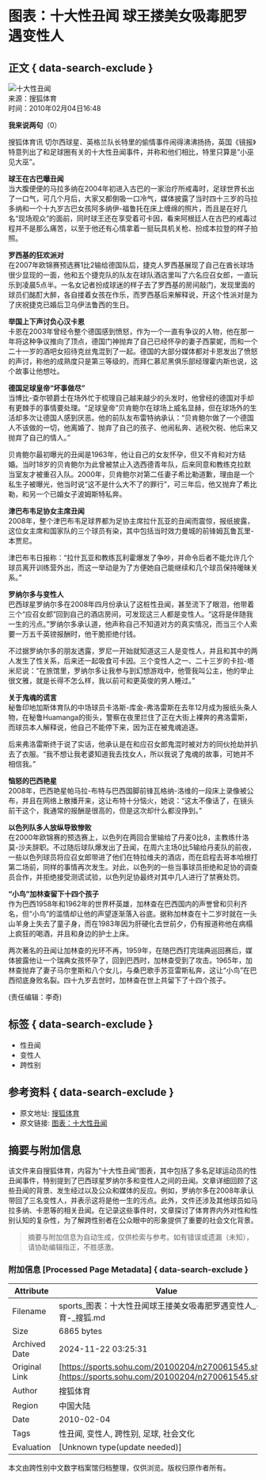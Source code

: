 # 图表：十大性丑闻 球王搂美女吸毒肥罗遇变性人

## 正文 { data-search-exclude }


![十大性丑闻](https://i1.itc.cn/20100107/69f_7ad217de_313f_4ac1_accf_71aae45abeba_0.gif)  
来源：搜狐体育  
时间：2010年02月04日16:48

**我来说两句**（0）

搜狐体育讯 切尔西球星、英格兰队长特里的偷情事件闹得沸沸扬扬，英国《镜报》特意列出了和足球圈有关的十大性丑闻事件，并称和他们相比，特里只算是“小巫见大巫”。

**球王在古巴曝丑闻**  
当大腹便便的马拉多纳在2004年初进入古巴的一家治疗所戒毒时，足球世界长出了一口气，可几个月后，大家又都倒吸一口冷气，媒体披露了当时四十三岁的马拉多纳和一个十九岁古巴女孩阿多纳伊-福鲁托在床上缠绵的照片，而且是在好几名“现场观众”的面前，同时球王还在享受着可卡因，看来阿根廷人在古巴的戒毒过程并不是那么痛苦，以至于他还有心情拿着一挺玩具机关枪、扮成本拉登的样子拍照。

**罗西基的狂欢派对**  
在2007年欧锦赛预选赛1比2输给德国队后，捷克人罗西基展现了自己在酋长球场很少显现的一面，他和五个捷克队的队友在球队酒店里叫了六名应召女郎，一直玩乐到凌晨5点半。一名女记者扮成球迷的样子去了罗西基的房间敲门，发现里面的球员们酩酊大醉，各自搂着女孩在作乐，而罗西基后来解释说，开这个性派对是为了庆祝捷克已婚后卫乌伊法鲁西的生日。

**举国上下声讨负心汉卡恩**  
卡恩在2003年曾经令整个德国感到愤怒，作为一个一直有争议的人物，他在那一年将这种争议推向了顶点，德国门神抛弃了自己已经怀孕的妻子西蒙妮，而和一个二十一岁的酒吧女招待克丝鬼混到了一起。德国的大部分媒体都对卡恩发出了愤怒的声讨，称他的成熟度只是第三等级的，而拜仁慕尼黑俱乐部经理霍内斯也说，这个故事让他想吐。

**德国足球皇帝“坏事做尽”**  
当博比-查尔顿爵士在场外忙于梳理自己越来越少的头发时，他曾经的德国对手却有更棘手的事情要处理。“足球皇帝”贝肯鲍尔在球场上威名显赫，但在球场外的生活却多次让德国人感到厌恶。他的前队友布雷特纳承认：“贝肯鲍尔做了一个德国人不该做的一切，他离婚了、抛弃了自己的孩子、他闹私奔、逃税欠税、他后来又抛弃了自己的情人。”

贝肯鲍尔最初曝光的丑闻是1963年，他让自己的女友怀孕，但又不肯和对方结婚。当时18岁的贝肯鲍尔为此曾被禁止入选西德青年队，后来同意和教练克拉默当室友才被重召入队。2000年，贝肯鲍尔对第二任妻子希比勒道歉，理由是一个私生子被曝光，他当时说“这不是什么大不了的罪行”，可三年后，他又抛弃了希比勒，和另一个已婚女子波姆斯特私奔。

**津巴布韦足协女主席丑闻**  
2008年，整个津巴布韦足球界都为足协主席拉什瓦亚的丑闻而震惊，报纸披露，这位女主席和国家队的三个球员有染，其中包括当时效力曼城的前锋姆瓦鲁瓦里-本贾尼。

津巴布韦日报称：“拉什瓦亚和教练瓦利霍爆发了争吵，并命令后者不能允许几个球员离开训练营外出，而这一举动是为了方便她自己能继续和几个球员保持暧昧关系。”

**罗纳尔多与变性人**  
巴西球星罗纳尔多在2008年四月份承认了这桩性丑闻，甚至流下了眼泪，他带着三个“应召女郎”回到自己的酒店房间，可发现这三人都是变性人。“这将是伴随我一生的污点。”罗纳尔多承认道，他声称自己不知道对方的真实情况，而当三个人索要一万五千英镑报酬时，他干脆拒绝付钱。

不过据罗纳尔多的朋友透露，罗尼一开始就知道这三人是变性人，并且和其中的两人发生了性关系，后来还一起吸食可卡因。三个变性人之一、二十三岁的卡拉-塔米尼说：“在旅馆里，罗纳尔多让我参与到幻想游戏中，他管我叫公主，他的举止很文雅，就是长得不怎么样，我以前可和更英俊的男人睡过。”

**关于鬼魂的谎言**  
秘鲁印地加斯体育队的中场球员卡洛斯-库金-弗洛雷斯在去年12月成为报纸头条人物，在秘鲁Huamanga的街头，警察在夜里拦住了正在大街上裸奔的弗洛雷斯，而球员本人解释说，他自己不能停下来，因为正在被鬼魂追逐。

后来弗洛雷斯终于说了实话，他承认是在和应召女郎鬼混时被对方的同伙抢劫并扒去了衣服。“我不想让我老婆知道我去找女人，所以我说了鬼魂的故事，可她并不相信我。”

**恼怒的巴西艳星**  
2008年，巴西艳星帕马拉-布特与巴西国脚前锋瓦格纳-洛维的一段床上录像被公布，并且在网络上散播开来，这让布特十分恼火，她说：“这太不像话了，在镜头前干这个，我通常的报酬是很高的，但是这次却什么都没挣到。”

**以色列队多人放纵导致惨败**  
在2000年欧锦赛的预选赛上，以色列在两回合里输给了丹麦0比8，主教练什洛莫-沙夫辞职。不过随后球队爆发出了丑闻，在周六主场0比5输给丹麦队的前夜，一些以色列球员将应召女郎带进了他们在特拉维夫的酒店，而在启程去哥本哈根打第二场前，同样的事情再次发生。对此，以色列的一些当事球员拒绝和足协的调查员合作，并拒绝接受测谎试验，以色列足协最终对其中几人进行了禁赛处罚。

**“小鸟”加林查留下十四个孩子**  
作为巴西1958年和1962年的世界杯英雄，加林查在巴西国内的声誉曾和贝利齐名，但“小鸟”的滥情却让他的声望逐渐落入谷底。据称加林查在十二岁时就在一头山羊身上失去了童子身，而在1983年因为肝硬化去世前夕，仍有报道称他在病榻上疯狂的喝酒，并且和身边的护士上床。

两次著名的丑闻让加林查的光环不再，1959年，在随巴西打完瑞典巡回赛后，媒体披露他让一个瑞典女孩怀孕了，回到巴西时，加林查受到了攻击。1965年，加林查抛弃了妻子马尔奎斯和八个女儿，与桑巴歌手苏亚雷斯私奔，这让“小鸟”在巴西彻底身败名裂。四十九岁去世时，加林查在世上共留下了十四个孩子。

(责任编辑：李奇)

## 标签 { data-search-exclude }
- 性丑闻
- 变性人
- 跨性别

## 参考资料 { data-search-exclude }
- 原文地址: [搜狐体育](https://sports.sohu.com/) 
- 原文链接: [图表：十大性丑闻](https://sports.sohu.com/s2009/guojizuqiutubiao/)

## 摘要与附加信息

<!-- tcd_abstract -->
该文件来自搜狐体育，内容为“十大性丑闻”图表，其中包括了多名足球运动员的性丑闻事件，特别提到了巴西球星罗纳尔多和变性人之间的丑闻。文章详细回顾了这些丑闻的背景、发生经过以及公众和媒体的反应。例如，罗纳尔多在2008年承认带回了三名变性人，并表示这将是他一生的污点。此外，文件还涉及其他球员如马拉多纳、卡恩等的相关丑闻。在记录这些事件时，文章探讨了体育界内外对性和性别认知的复杂性，为了解跨性别者在公众眼中的形象提供了重要的社会文化背景。
<!-- tcd_abstract_end -->

> 摘要与附加信息为自动生成，仅供检索与参考。如有错误或遗漏（未知），请协助编辑指正，不胜感激。

### 附加信息 [Processed Page Metadata] { data-search-exclude }

| Attribute       | Value                                  |
|-----------------|----------------------------------------|
| Filename        | sports_图表：十大性丑闻球王搂美女吸毒肥罗遇变性人_-_体育-_搜狐.md                             |
| Size            | 6865 bytes                           |
| Archived Date   | 2024-11-22 03:25:31                             |
| Original Link   | [https://sports.sohu.com/20100204/n270061545.shtml](https://sports.sohu.com/20100204/n270061545.shtml)                       |
| Author          | 搜狐体育                               |
| Region          | 中国大陆                               |
| Date            | 2010-02-04                                 |
| Tags            | 性丑闻, 变性人, 跨性别, 足球, 社会文化                                 |
| Evaluation            | [Unknown type(update needed)]                                 |
<!-- tcd_table_end -->

本文由跨性别中文数字档案馆归档整理，仅供浏览。版权归原作者所有。
